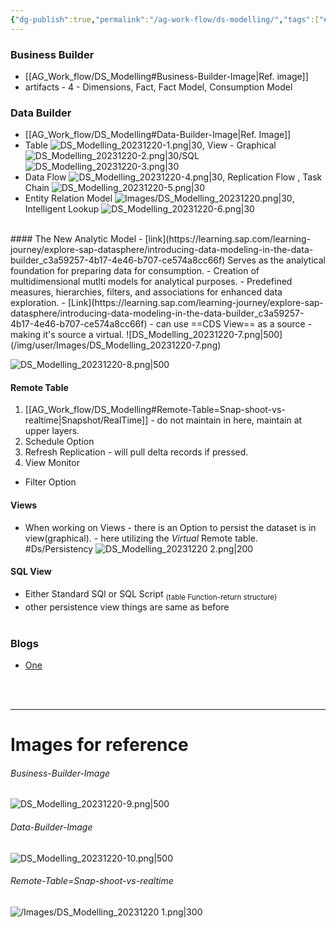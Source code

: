 ```yaml
---
{"dg-publish":true,"permalink":"/ag-work-flow/ds-modelling/","tags":["#Ds/Modelling"]}
---
```




### Business Builder
- [[AG_Work_flow/DS_Modelling#Business-Builder-Image\|Ref. image]]
- artifacts - 4 - Dimensions, Fact, Fact Model, Consumption Model


### Data Builder
- [[AG_Work_flow/DS_Modelling#Data-Builder-Image\|Ref. Image]]
- Table ![DS_Modelling_20231220-1.png|30](/img/user/Images/DS_Modelling_20231220-1.png), View - Graphical ![DS_Modelling_20231220-2.png|30](/img/user/Images/DS_Modelling_20231220-2.png)/SQL ![DS_Modelling_20231220-3.png|30](/img/user/Images/DS_Modelling_20231220-3.png)
- Data Flow ![DS_Modelling_20231220-4.png|30](/img/user/Images/DS_Modelling_20231220-4.png), Replication Flow , Task Chain ![DS_Modelling_20231220-5.png|30](/img/user/Images/DS_Modelling_20231220-5.png)
- Entity Relation Model ![Images/DS_Modelling_20231220.png|30](/img/user/Images/DS_Modelling_20231220.png), Intelligent Lookup ![DS_Modelling_20231220-6.png|30](/img/user/Images/DS_Modelling_20231220-6.png)



<br>
#### The New Analytic Model - [link](https://learning.sap.com/learning-journey/explore-sap-datasphere/introducing-data-modeling-in-the-data-builder_c3a59257-4b17-4e46-b707-ce574a8cc66f)
Serves as the analytical foundation for preparing data for consumption. 
- Creation of multidimensional mutlti models for analytical purposes.
- Predefined measures, hierarchies, filters, and associations for enhanced data exploration.
- [Link](https://learning.sap.com/learning-journey/explore-sap-datasphere/introducing-data-modeling-in-the-data-builder_c3a59257-4b17-4e46-b707-ce574a8cc66f) - can use ==CDS View== as a source - making it's source a virtual.
![DS_Modelling_20231220-7.png|500](/img/user/Images/DS_Modelling_20231220-7.png)


![DS_Modelling_20231220-8.png|500](/img/user/Images/DS_Modelling_20231220-8.png)



#### Remote Table
1. [[AG_Work_flow/DS_Modelling#Remote-Table=Snap-shoot-vs-realtime\|Snapshot/RealTime]] - do not maintain in here, maintain at upper layers.
2. Schedule Option
3. Refresh Replication - will pull delta records if pressed.
4. View Monitor
- Filter Option

#### Views
-  When working on Views - there is an Option to persist the dataset is in view(graphical). - here utilizing the *Virtual* Remote table. #Ds/Persistency 
	![DS_Modelling_20231220 2.png|200](/img/user/Images/DS_Modelling_20231220%202.png)

#### SQL View
- Either Standard SQl or SQL Script <sub>(table Function-return structure)</sub>
- other persistence view things are same as before
<br><br>
### Blogs
- [One](https://blogs.sap.com/2023/04/17/sap-datasphere-analytic-model-series-using-variables-in-analytic-model/)


<br><br>


---
# Images for reference
###### Business-Builder-Image
![DS_Modelling_20231220-9.png|500](/img/user/Images/DS_Modelling_20231220-9.png)
###### Data-Builder-Image

![DS_Modelling_20231220-10.png|500](/img/user/Images/DS_Modelling_20231220-10.png)
###### Remote-Table=Snap-shoot-vs-realtime
![/Images/DS_Modelling_20231220 1.png|300](/img/user/Images/DS_Modelling_20231220%201.png)
